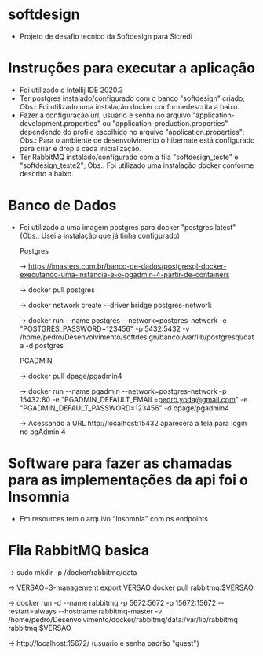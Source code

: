 # softdesign

  - Projeto de desafio tecnico da Softdesign para Sicredi

# Instruções para executar a aplicação

  - Foi utilizado o Intellij IDE 2020.3
  - Ter postgres instalado/configurado com o banco "softdesign" criado;
    Obs.: Foi utilizado uma instalação docker conformedescrita a baixo.
  - Fazer a configuração url, usuario e senha no arquivo "application-development.properties" ou "application-production.properties" 
    dependendo do profile escolhido no arquivo "application.properties";
    Obs.: Para o ambiente de desenvolvimento o hibernate está configurado para criar e drop a cada inicialização.
  - Ter RabbitMQ instalado/configurado com a fila "softdesign_teste" e "softdesign_teste2";
    Obs.: Foi utilizado uma instalação docker conforme descrito a baixo.
    
# Banco de Dados

  - Foi utilizado a uma imagem postgres para docker "postgres:latest" (Obs.: Usei a instalação que já tinha configurado)
    
    Postgres
  
      -> https://imasters.com.br/banco-de-dados/postgresql-docker-executando-uma-instancia-e-o-pgadmin-4-partir-de-containers
  
      -> docker pull postgres
    
      -> docker network create --driver bridge postgres-network 
  
      -> docker run --name postgres --network=postgres-network -e "POSTGRES_PASSWORD=123456" -p 5432:5432 -v /home/pedro/Desenvolvimento/softdesign/banco:/var/lib/postgresql/data -d postgres
  
      PGADMIN
  
      -> docker pull dpage/pgadmin4
  
      -> docker run --name pgadmin --network=postgres-network -p 15432:80 -e "PGADMIN_DEFAULT_EMAIL=pedro.yoda@gmail.com" -e "PGADMIN_DEFAULT_PASSWORD=123456" -d dpage/pgadmin4
  
      -> Acessando a URL http://localhost:15432 aparecerá a tela para login no pgAdmin 4

# Software para fazer as chamadas para as implementações da api foi o Insomnia

  - Em resources tem o arquivo "Insomnia" com os endpoints 

# Fila RabbitMQ basica

  -> sudo mkdir -p /docker/rabbitmq/data

  -> VERSAO=3-management
     export VERSAO
     docker pull rabbitmq:$VERSAO
	
  -> docker run -d --name rabbitmq -p 5672:5672 -p 15672:15672 --restart=always --hostname rabbitmq-master -v /home/pedro/Desenvolvimento/docker/rabbitmq/data:/var/lib/rabbitmq rabbitmq:$VERSAO

  -> http://localhost:15672/ (usuario e senha padrão "guest")
